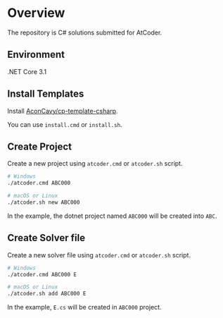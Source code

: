 # Overview

The repository is C# solutions submitted for AtCoder.

## Environment

.NET Core 3.1

## Install Templates

Install [AconCavy/cp-template-csharp](https://github.com/AconCavy/cp-template-csharp).

You can use `install.cmd` or `install.sh`.

## Create Project

Create a new project using `atcoder.cmd` or `atcoder.sh` script.

```sh
# Windows
./atcoder.cmd ABC000

# macOS or Linux
./atcoder.sh new ABC000
```

In the example, the dotnet project named `ABC000` will be created into `ABC`.

## Create Solver file

Create a new solver file using `atcoder.cmd` or `atcoder.sh` script.

```sh
# Windows
./atcoder.cmd ABC000 E

# macOS or Linux
./atcoder.sh add ABC000 E
```

In the example, `E.cs` will be created in `ABC000` project.
